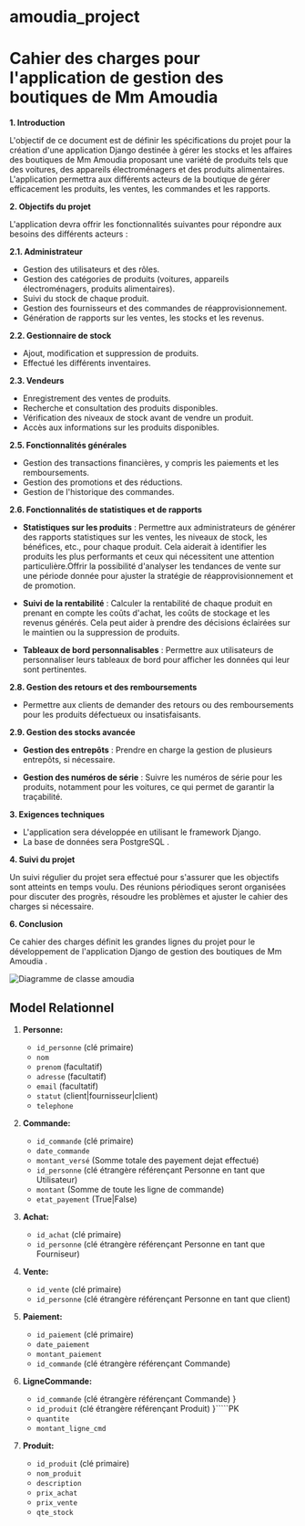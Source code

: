 # amoudia_project

# Cahier des charges pour l'application de gestion des boutiques de Mm Amoudia

**1. Introduction**

L'objectif de ce document est de définir les spécifications du projet pour la création d'une application Django destinée à gérer les stocks et les affaires des boutiques de Mm Amoudia proposant une variété de produits tels que des voitures, des appareils électroménagers et des produits alimentaires. L'application permettra aux différents acteurs de la boutique de gérer efficacement les produits, les ventes, les commandes et les rapports.

**2. Objectifs du projet**

L'application devra offrir les fonctionnalités suivantes pour répondre aux besoins des différents acteurs :

**2.1. Administrateur**

- Gestion des utilisateurs et des rôles.
- Gestion des catégories de produits (voitures, appareils électroménagers, produits alimentaires).
- Suivi du stock de chaque produit.
- Gestion des fournisseurs et des commandes de réapprovisionnement.
- Génération de rapports sur les ventes, les stocks et les revenus.

**2.2. Gestionnaire de stock**

- Ajout, modification et suppression de produits.
- Effectué les différents inventaires.


**2.3. Vendeurs**

- Enregistrement des ventes de produits.
- Recherche et consultation des produits disponibles.
- Vérification des niveaux de stock avant de vendre un produit.
- Accès aux informations sur les produits disponibles.

**2.5. Fonctionnalités générales**

- Gestion des transactions financières, y compris les paiements et les remboursements.
- Gestion des promotions et des réductions.
- Gestion de l'historique des commandes.

**2.6. Fonctionnalités de statistiques et de rapports**

- **Statistiques sur les produits** : Permettre aux administrateurs de générer des rapports statistiques sur les ventes, les niveaux de stock, les bénéfices, etc., pour chaque produit. Cela aiderait à identifier les produits les plus performants et ceux qui nécessitent une attention particulière.Offrir la possibilité d'analyser les tendances de vente sur une période donnée pour ajuster la stratégie de réapprovisionnement et de promotion.
    
- **Suivi de la rentabilité** : Calculer la rentabilité de chaque produit en prenant en compte les coûts d'achat, les coûts de stockage et les revenus générés. Cela peut aider à prendre des décisions éclairées sur le maintien ou la suppression de produits.
    
- **Tableaux de bord personnalisables** : Permettre aux utilisateurs de personnaliser leurs tableaux de bord pour afficher les données qui leur sont pertinentes.


**2.8. Gestion des retours et des remboursements**

- Permettre aux clients de demander des retours ou des remboursements pour les produits défectueux ou insatisfaisants.

**2.9. Gestion des stocks avancée**

- **Gestion des entrepôts** : Prendre en charge la gestion de plusieurs entrepôts, si nécessaire.
    
- **Gestion des numéros de série** : Suivre les numéros de série pour les produits, notamment pour les voitures, ce qui permet de garantir la traçabilité.

**3. Exigences techniques**

- L'application sera développée en utilisant le framework Django.
- La base de données sera PostgreSQL .


**4. Suivi du projet**

Un suivi régulier du projet sera effectué pour s'assurer que les objectifs sont atteints en temps voulu. Des réunions périodiques seront organisées pour discuter des progrès, résoudre les problèmes et ajuster le cahier des charges si nécessaire.

**6. Conclusion**

Ce cahier des charges définit les grandes lignes du projet pour le développement de l'application Django de gestion   des boutiques de Mm Amoudia . 

![Diagramme de classe amoudia](https://github.com/tchabana/amoudia_project/assets/122261458/df4432f4-b7eb-49ac-972f-a981a0464df6)


## Model Relationnel
1. **Personne:**
    
    - `id_personne` (clé primaire)
    - `nom`
    - `prenom` (facultatif)
    - `adresse` (facultatif)
    - `email`  (facultatif)
    - `statut`  (client|fournisseur|client)
    - `telephone`

2. **Commande:**
    
    - `id_commande` (clé primaire)
    - `date_commande`
    - `montant_versé` (Somme totale des payement dejat effectué)
    - `id_personne` (clé étrangère référençant Personne en tant que Utilisateur)
    - `montant` (Somme de toute les ligne de commande)
    - `etat_payement` (True|False)
    
3. **Achat:**

    - `id_achat` (clé primaire)
    - `id_personne` (clé étrangère référençant Personne en tant que Fourniseur)

4. **Vente:**
    
    - `id_vente` (clé primaire)
    - `id_personne` (clé étrangère référençant Personne en tant que client)

5. **Paiement:**
    
    - `id_paiement` (clé primaire)
    - `date_paiement`
    - `montant_paiement`
    - `id_commande` (clé étrangère référençant Commande)

6. **LigneCommande:**
    
    - `id_commande` (clé étrangère référençant Commande)  }
    - `id_produit` (clé étrangère référençant Produit)    }`````PK
    - `quantite`
    - `montant_ligne_cmd`
    
7. **Produit:**
    
    - `id_produit` (clé primaire)
    - `nom_produit`
    - `description`
    - `prix_achat`
    - `prix_vente`
    - `qte_stock`
